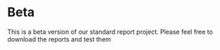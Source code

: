 # Beta
This is a beta version of our standard report project. Please feel free to download the reports and test them
